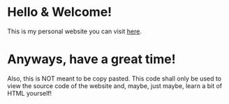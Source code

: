 # Hello & Welcome!
This is my personal website you can visit [here](https://conecat.ga/).
# Anyways, have a great time!
Also, this is NOT meant to be copy pasted. This code shall only be used to view the source code of the website and, maybe, just maybe, learn a bit of HTML yourself!

